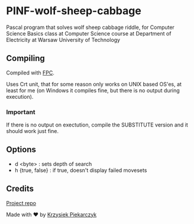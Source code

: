 # PINF-wolf-sheep-cabbage
Pascal program that solves wolf sheep cabbage riddle, for Computer Science Basics class at Computer Science course at Department of Electricity at Warsaw University of Technology

## Compiling
Compiled with [FPC](https://www.freepascal.org/).

Uses Crt unit, that for some reason only works on UNIX based OS'es, at least for me (on Windows it compiles fine, but there is no output during execution).

### Important
If there is no output on exectution, compile the SUBSTITUTE version and it should work just fine.

## Options
- d \<byte\> : sets depth of search
- h {true, false} : if true, doesn't display failed movesets

## Credits
[Project repo](https://github.com/k-piekarczyk/PINF-wolf-sheep-cabbage)

Made with ❤️ by [Krzysiek Piekarczyk](https://github.com/k-piekarczyk)
